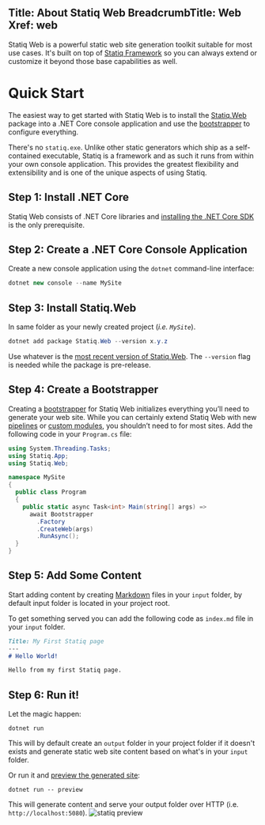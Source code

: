 Title: About Statiq Web
BreadcrumbTitle: Web
Xref: web
---
Statiq Web is a powerful static web site generation toolkit suitable for most use cases. It's built on top of [Statiq Framework](/framework) so you can always extend or customize it beyond those base capabilities as well.

# Quick Start

The easiest way to get started with Statiq Web is to install the [Statiq.Web](https://www.nuget.org/packages/Statiq.Web) package into a .NET Core console application and use the [bootstrapper](xref:bootstrapper) to configure everything.

There's no `statiq.exe`. Unlike other static generators which ship as a self-contained executable, Statiq is a framework and as such it runs from within your own console application. This provides the greatest flexibility and extensibility and is one of the unique aspects of using Statiq.

## Step 1: Install .NET Core

Statiq Web consists of .NET Core libraries and [installing the .NET Core SDK](https://dot.net) is the only prerequisite.

## Step 2: Create a .NET Core Console Application

Create a new console application using the `dotnet` command-line interface:

```csharp
dotnet new console --name MySite
```

## Step 3: Install Statiq.Web

In same folder as your newly created project (*i.e. `MySite`*).

```csharp
dotnet add package Statiq.Web --version x.y.z
```

Use whatever is the [most recent version of Statiq.Web](https://www.nuget.org/packages/Statiq.Web). The `--version` flag is needed while the package is pre-release.

## Step 4: Create a Bootstrapper

Creating a [bootstrapper](xref:bootstrapper) for Statiq Web initializes everything you’ll need to generate your web site. While you can certainly extend Statiq Web with new [pipelines](xref:defining-pipelines) or [custom modules](xref:writing-modules), you shouldn’t need to for most sites. Add the following code in your `Program.cs` file:

```csharp
using System.Threading.Tasks;
using Statiq.App;
using Statiq.Web;

namespace MySite
{
  public class Program
  {
    public static async Task<int> Main(string[] args) =>
      await Bootstrapper
        .Factory
        .CreateWeb(args)
        .RunAsync();
  }
}
```

## Step 5: Add Some Content

Start adding content by creating [Markdown](xref:template-languages#markdown) files in your `input` folder, by default input folder is located in your project root.

To get something served you can add the following code as `index.md` file in your `input` folder.
```md
Title: My First Statiq page
---
# Hello World!

Hello from my first Statiq page.
```

## Step 6: Run it!

Let the magic happen:

```
dotnet run
```
This will by default create an `output` folder in your project folder if it doesn't exists and generate static web site content based on what's in your `input` folder.

Or run it and [preview the generated site](xref:web-preview-server):

```
dotnet run -- preview
```

This will generate content and serve your output folder over HTTP (i.e. `http://localhost:5080`).
![statiq preview](https://user-images.githubusercontent.com/1647294/89655186-0198b580-d8ca-11ea-9db5-bef9a9592161.png)
